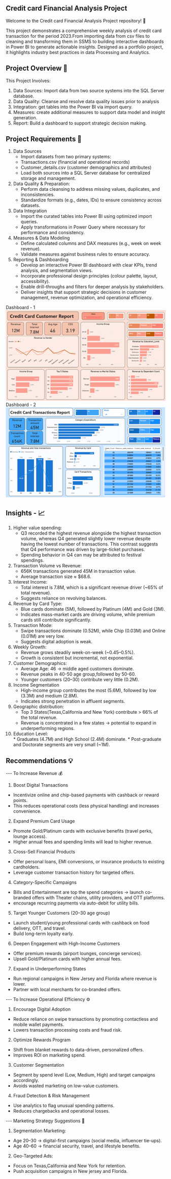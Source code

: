 Credit card Financial Analysis Project
---

Welcome to the Credit card Financial Analysis Project repository! 🚀

This project demonstrates a comprehensive weekly analysis of credit card transaction for the period 2023.From importing data from csv files to cleaning and transforming them in SSMS to building interactive dashboards in Power BI to generate actionable insights. Designed as a portfolio project, it highlights industry best practices in data Processing and Analytics.


Project Overview 🎯
---

This Project Involves:
  1)	Data Sources: Import data from two source systems into the SQL Server database.
  2)	Data Quality: Cleanse and resolve data quality issues prior to analysis
  3)	Integration: get tables into the Power BI via import query.
  4)	Measures: create additional measures to support data model and insight generation.
  5)	Report: Build a dashboard to support strategic decision making.

Project Requirements 🚀
---

 1. Data Sources
    * Import datasets from two primary systems:
    * Transactions.csv (financial and operational records)
    * Customer_details.csv (customer demographics and attributes)
    *	Load both sources into a SQL Server database for centralized storage and management.
 2.	Data Quality & Preparation:      
    * Perform data cleansing to address missing values, duplicates, and inconsistencies.
    * Standardize formats (e.g., dates, IDs) to ensure consistency across datasets.
 3.	Data Integration
    *	Import the curated tables into Power BI using optimized import queries.
    *	Apply transformations in Power Query where necessary for performance and consistency.
 4.	Measures & Data Modeling
    *	Define calculated columns and DAX measures (e.g., week on week revenue).
    *	Validate measures against business rules to ensure accuracy.
 5.	Reporting & Dashboarding
    * Develop an interactive Power BI dashboard with clear KPIs, trend analysis, and segmentation views.
    * Incorporate professional design principles (colour palette, layout, accessibility).
    *	Enable drill-throughs and filters for deeper analysis by stakeholders.
    *	Deliver insights that support strategic decisions in customer management, revenue optimization, and operational efficiency.


Dashboard - 1
![Credit Card Customer Dashboard](./Credit_card_Customer_Dashboard.png)
Dashboard - 2
![Credit Card Transactions Dashboard](Credit_card_Transactions_Dashboard.png)


Insights - 📈
---
  1. Higher value spending:  
     * Q3 recorded the highest revenue alongside the highest transaction volume, whereas Q4 generated slightly lower revenue despite having the lowest number of transactions. This contrast suggests that Q4 performance  was driven by large-ticket purchases. 
     * Spending behavior in Q4 can may be attributed to festival spendings.
  2. Transaction Volume vs Revenue:
     * 656K transactions generated 45M in transaction value.
     * Average transaction size ≈ $68.6.
  3. Interest Income: 
     * Total interest is 7.8M, which is a significant revenue driver (~65% of total revenue).
     * Suggests reliance on revolving balances.
  4. Revenue by Card Type:
     *	Blue cards dominate (5M), followed by Platinum (4M) and Gold (3M).
     *	Indicates mass-market cards are driving volume, while premium cards still contribute significantly.
  5. Transaction Mode:
     *	Swipe transactions dominate (0.52M), while Chip (0.03M) and Online (0.01M) are very low.
     *	Suggests digital adoption is weak.
  6. Weekly Growth:
     *	Revenue grows steadily week-on-week (~0.45–0.5%).
     *	Growth is consistent but incremental, not exponential.   
  7. Customer Demographics:
     * Average Age: 46 → middle aged customers dominate.
     * Revenue peaks in 40-50 age group,followed by 50-60.
     * Younger customers (20–30) contribute very little (0.2M).
  8. Income Segmentation
     * High-income group contributes the most (5.6M), followed by low (3.3M) and medium (2.8M).
     * Indicates strong penetration in affluent segments.  
  9. Geographic distribution:
     * Top 3 States(Texas,California and New York) contribute > 66% of the total revenue.
     * Revenue is concentrated in a few states → potential to expand in underperforming regions.
  10. Education Level:  
     * Graduates (4.7M) and High School (2.4M) dominate.
     * Post-graduate and Doctorate segments are very small (~1M).

Recommendations 💡   
---

--- To Increase Revenue 💰
1. Boost Digital Transactions
*	Incentivize online and chip-based payments with cashback or reward points.
* This reduces operational costs (less physical handling) and increases convenience.
2. Expand Premium Card Usage
*  Promote Gold/Platinum cards with exclusive benefits (travel perks, lounge access).
*  Higher annual fees and spending limits will lead to higher revenue.
3. Cross-Sell Financial Products
*	 Offer personal loans, EMI conversions, or insurance products to existing cardholders.
*  Leverage customer transaction history for targeted offers.
4. Category-Specific Campaigns
*  Bills and Entertainment are top the spend categories → launch co-branded offers with Theater chains, utility providers, and OTT platforms.
*  encourage recurring payments via auto-debit for utility bills.
5. 	Target Younger Customers (20–30 age group)
* 	Launch student/young professional cards with cashback on food delivery, OTT, and travel.
* 	Build long-term loyalty early.
6. 	Deepen Engagement with High-Income Customers
* 	Offer premium rewards (airport lounges, concierge services).
* 	Upsell Gold/Platinum cards with higher annual fees.
7. 	Expand in Underperforming States
* 	Run regional campaigns in New Jersey and Florida where revenue is lower.
* 	Partner with local merchants for co-branded offers.



--- To Increase Operational Efficiency ⚙️
1. Encourage Digital Adoption
*	Reduce reliance on swipe transactions by promoting contactless and mobile wallet payments.
* Lowers transaction processing costs and fraud risk.
2. Optimize Rewards Program
* Shift from blanket rewards to data-driven, personalized offers.
* Improves ROI on marketing spend.
3. Customer Segmentation
* Segment by spend level (Low, Medium, High) and target campaigns accordingly.
*	Avoids wasted marketing on low-value customers.
4. Fraud Detection & Risk Management
*	Use analytics to flag unusual spending patterns.
* Reduces chargebacks and operational losses.


 --- Marketing Strategy Suggestions 📢
1. Segmentation Marketing:
* Age 20–30 → digital-first campaigns (social media, influencer tie-ups).
* Age 40–60 → financial security, travel, and lifestyle benefits.
  
2. Geo-Targeted Ads:
* Focus on Texas,California and New York for retention.
* Push acquisition campaigns in New jersey and Florida.
















   





